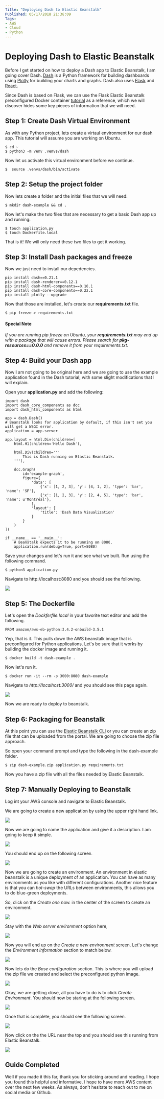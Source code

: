 ```yaml
---
Title: "Deploying Dash to Elastic Beanstalk"
Published: 05/17/2018 21:38:09
Tags: 
- AWS
- Cloud
- Python
---
```

# Deploying Dash to Elastic Beanstalk

Before I get started on how to deploy a Dash app to Elastic Beanstalk, I am going cover Dash. [Dash](https://plot.ly/products/dash/) is a Python framework for building dashboards using [Plotly](https://plot.ly/) for building your charts and graphs. Dash also uses [Flask](http://flask.pocoo.org/) and [React](https://reactjs.org/).

Since Dash is based on Flask, we can use the Flask Elastic Beanstalk preconfigured Docker container [tutorial](https://docs.aws.amazon.com/elasticbeanstalk/latest/dg/create_deploy_dockerpreconfig.walkthrough.html) as a reference, which we will discover hides some key pieces of information that we will need.

## Step 1: Create Dash Virtual Environment

As with any Python project, lets create a virtaul environment for our dash app. This tutorial will assume you are working on Ubuntu.

```
$ cd ~
$ python3 -m venv .venvs/dash
```

Now let us activate this virtual environment before we continue.

```
$  source .venvs/dash/bin/activate
```

## Step 2: Setup the project folder

Now lets create a folder and the initial files that we will need.

```
$ mkdir dash-example && cd .
```

Now let's make the two files that are necessary to get a basic Dash app up and running.

```
$ touch application.py
$ touch Dockerfile.local
```

That is it! We will only need these two files to get it working.

## Step 3: Install Dash packages and freeze

Now we just need to install our depedencies.

```
pip install dash==0.21.1 
pip install dash-renderer==0.12.1 
pip install dash-html-components==0.10.1
pip install dash-core-components==0.22.1
pip install plotly --upgrade
```

Now that those are installed, let's create our **requirements.txt** file.

```
$ pip freeze > requirements.txt
```

#### Special Note

*If you are running pip freeze on Ubuntu, your **requirements.txt** may end up with a package that will cause errors. Please search for **pkg-resources==0.0.0** and remove it from your requirements.txt.*

## Step 4: Build your Dash app

Now I am not going to be original here and we are going to use the example application found in the Dash tutorial, with some slight modifications that I will explain.

Open your **application.py** and add the following:

```
import dash
import dash_core_components as dcc
import dash_html_components as html

app = dash.Dash()
# Beanstalk looks for application by default, if this isn't set you will get a WSGI error.
application = app.server

app.layout = html.Div(children=[
    html.H1(children='Hello Dash'),

    html.Div(children='''
        This is Dash running on Elastic Beanstalk.
    '''),

    dcc.Graph(
        id='example-graph',
        figure={
            'data': [
                {'x': [1, 2, 3], 'y': [4, 1, 2], 'type': 'bar', 'name': 'SF'},
                {'x': [1, 2, 3], 'y': [2, 4, 5], 'type': 'bar', 'name': u'Montréal'},
            ],
            'layout': {
                'title': 'Dash Data Visualization'
            }
        }
    )
])

if __name__ == '__main__':
    # Beanstalk expects it to be running on 8080.
    application.run(debug=True, port=8080)
```

Save your changes and let's run it and see what we built. Run using the following command.

```
$ python3 application.py
```

Navigate to http://localhost:8080 and you should see the following.

![](/images/dash/dash-running-locally.jpg)

## Step 5: The Dockerfile

Let's open the *Dockferfile.local* in your favorite text editor and add the following.

```
FROM amazon/aws-eb-python:3.4.2-onbuild-3.5.1
```

Yep, that is it. This pulls down the AWS beanstalk image that is preconfigured for Python applications. Let's be sure that it works by building the docker image and running it.

```
$ docker build -t dash-example .
```

Now let's run it.

```
$ docker run -it --rm -p 3000:8080 dash-example
```

Navigate to *http://localhost:3000/* and you should see this page again.

![](/images/dash/dash-running-locally.png)

Now we are ready to deploy to beanstalk.

## Step 6: Packaging for Beanstalk

At this point you can use the [Elastic Beanstalk CLI](https://docs.aws.amazon.com/elasticbeanstalk/latest/dg/eb-cli3.html) or you can create an zip file that can be uploaded from the portal. We are going to choose the zip file approach.

So open your command prompt and type the following in the dash-example folder.

```
$ zip dash-example.zip application.py requirements.txt
```

Now you have a zip file with all the files needed by Elastic Beanstalk.

## Step 7: Manually Deploying to Beanstalk

Log int your AWS console and navigate to Elastic Beanstalk.

We are going to create a new application by using the upper right hand link.

![](/images/dash/create-app.png)

Now we are going to name the application and give it a description. I am going to keep it simple.

![](/images/dash/naming-app.png)

You should end up on the following screen.

![](/images/dash/created-app.png)

Now we are going to create an environment. An environment in elastic beanstalk is a unique deployment of an application. You can have as many environments as you like with different configurations. Another nice feature is that you can *hot-swap* the URLs between environments, this allows you to do blue-green deployments.

So, click on the *Create one now.* in the center of the screen to create an environment.

![](/images/dash/create-env.png)

Stay with the *Web server environment* option here,

![](/images/dash/web-server.png)

Now you will end up on the *Create a new environment* screen. Let's change the *Environment information* section to match below.

![](/images/dash/env-info.png)

Now lets do the *Base configuration* section. This is where you will upload the zip file we created and select the preconfigured python image.

![](/images/dash/base-config.png)

Okay, we are getting close, all you have to do is to click *Create Environment*.  You should now be staring at the following screen.

![](/images/dash/eb-console.png)

Once that is complete, you should see the following screen. 

![](/images/dash/ok.png)

Now click on the the URL near the top and you should see this running from Elastic Beanstalk.

![](/images/dash/final.png)

## Guide Completed

Well if you made it this far, thank you for sticking around and reading. I hope you found this helpful and informative. I hope to have more AWS content over the next few weeks. As always, don't hesitate to reach out to me on social media or Github.


